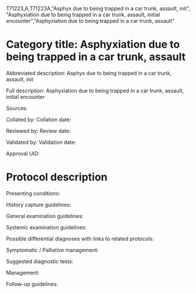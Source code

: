 T71223,A,T71223A,"Asphyx due to being trapped in a car trunk, assault, init", "Asphyxiation due to being trapped in a car trunk, assault, initial encounter","Asphyxiation due to being trapped in a car trunk, assault"
# Category title: Asphyxiation due to being trapped in a car trunk, assault

Abbreviated description: Asphyx due to being trapped in a car trunk, assault, init

Full description: Asphyxiation due to being trapped in a car trunk, assault, initial encounter

Sources:

Collated by:
Collation date:

Reviewed by:
Review date:

Validated by:
Validation date:

Approval UID:

# Protocol description

Presenting conditions:

History capture guidelines:

General examination guidelines:

Systemic examination guidelines:

Possible differential diagnoses with links to related protocols:

Symptomatic / Palliative management:

Suggested diagnostic tests:

Management:

Follow-up guidelines:
